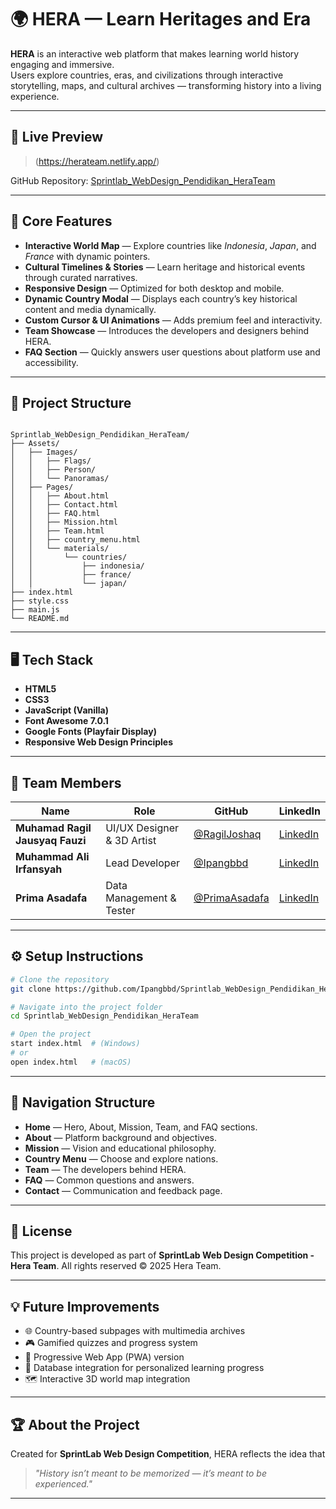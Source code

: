 # 🌍 HERA — Learn Heritages and Era

**HERA** is an interactive web platform that makes learning world history engaging and immersive.  
Users explore countries, eras, and civilizations through interactive storytelling, maps, and cultural archives — transforming history into a living experience.

---

## 🚀 Live Preview
> (https://herateam.netlify.app/)

GitHub Repository: [Sprintlab_WebDesign_Pendidikan_HeraTeam](https://github.com/Ipangbbd/Sprintlab_WebDesign_Pendidikan_HeraTeam.git)

---

## 🧠 Core Features

- **Interactive World Map** — Explore countries like *Indonesia*, *Japan*, and *France* with dynamic pointers.  
- **Cultural Timelines & Stories** — Learn heritage and historical events through curated narratives.  
- **Responsive Design** — Optimized for both desktop and mobile.  
- **Dynamic Country Modal** — Displays each country’s key historical content and media dynamically.  
- **Custom Cursor & UI Animations** — Adds premium feel and interactivity.  
- **Team Showcase** — Introduces the developers and designers behind HERA.  
- **FAQ Section** — Quickly answers user questions about platform use and accessibility.

---

## 🧩 Project Structure

```

Sprintlab_WebDesign_Pendidikan_HeraTeam/
├── Assets/
│   ├── Images/
│   │   ├── Flags/
│   │   ├── Person/
│   │   └── Panoramas/
│   ├── Pages/
│   │   ├── About.html
│   │   ├── Contact.html
│   │   ├── FAQ.html
│   │   ├── Mission.html
│   │   ├── Team.html
│   │   ├── country_menu.html
│   │   └── materials/
│   │       └── countries/
│   │           ├── indonesia/
│   │           ├── france/
│   │           └── japan/
├── index.html
├── style.css
├── main.js
└── README.md

````

---

## 🖥️ Tech Stack

- **HTML5**
- **CSS3**
- **JavaScript (Vanilla)**
- **Font Awesome 7.0.1**
- **Google Fonts (Playfair Display)**
- **Responsive Web Design Principles**

---

## 👥 Team Members

| Name | Role | GitHub | LinkedIn |
|------|------|--------|----------|
| **Muhamad Ragil Jausyaq Fauzi** | UI/UX Designer & 3D Artist | [@RagilJoshaq](https://github.com/RagilJoshaq) | [LinkedIn](https://www.linkedin.com/in/ragiljoshaq) |
| **Muhammad Ali Irfansyah** | Lead Developer | [@Ipangbbd](https://github.com/Ipangbbd) | [LinkedIn](https://www.linkedin.com/in/muhammad-ali-irfansyah/) |
| **Prima Asadafa** | Data Management & Tester | [@PrimaAsadafa](https://github.com/PrimaAsadafa) | [LinkedIn](https://www.linkedin.com/in/prima-asadafa-0b0362335) |

---

## ⚙️ Setup Instructions

```bash
# Clone the repository
git clone https://github.com/Ipangbbd/Sprintlab_WebDesign_Pendidikan_HeraTeam.git

# Navigate into the project folder
cd Sprintlab_WebDesign_Pendidikan_HeraTeam

# Open the project
start index.html  # (Windows)
# or
open index.html   # (macOS)
````

---

## 🧭 Navigation Structure

* **Home** — Hero, About, Mission, Team, and FAQ sections.
* **About** — Platform background and objectives.
* **Mission** — Vision and educational philosophy.
* **Country Menu** — Choose and explore nations.
* **Team** — The developers behind HERA.
* **FAQ** — Common questions and answers.
* **Contact** — Communication and feedback page.

---

## 📄 License

This project is developed as part of **SprintLab Web Design Competition - Hera Team**.
All rights reserved © 2025 Hera Team.

---

## 💡 Future Improvements

* 🌐 Country-based subpages with multimedia archives
* 🎮 Gamified quizzes and progress system
* 📱 Progressive Web App (PWA) version
* 🧩 Database integration for personalized learning progress
* 🗺️ Interactive 3D world map integration

---

## 🏆 About the Project

Created for **SprintLab Web Design Competition**, HERA reflects the idea that

> *"History isn’t meant to be memorized — it’s meant to be experienced."*

---
